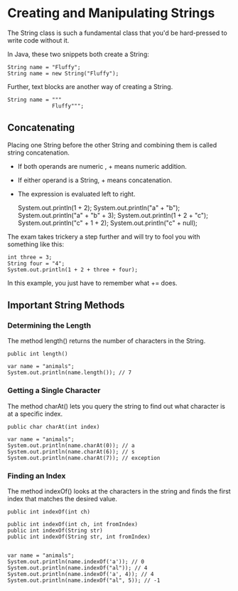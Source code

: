 # Creating and Manipulating Strings

The String class is such a fundamental class that you'd be hard-pressed to write code without it.

In Java, these two snippets both create a String:

    String name = "Fluffy";
    String name = new String("Fluffy");

Further, text blocks are another way of creating a String.

    String name = """
                  Fluffy""";

## Concatenating

Placing one String before the other String and combining them is called string concatenation.

- If both operands are numeric , + means numeric addition.
- If either operand is a String, + means concatenation.
- The expression is evaluated left to right.

  System.out.println(1 + 2);
  System.out.println("a" + "b");
  System.out.println("a" + "b" + 3);
  System.out.println(1 + 2 + "c");
  System.out.println("c" + 1 + 2);
  System.out.println("c" + null);

The exam takes trickery a step further and will try to fool you with something like this:

    int three = 3;
    String four = "4";
    System.out.println(1 + 2 + three + four);

In this example, you just have to remember what += does.

## Important String Methods

### Determining the Length

The method length() returns the number of characters in the String.

    public int length()

    var name = "animals"; 
    System.out.println(name.length()); // 7

### Getting a Single Character

The method charAt() lets you query the string to find out what character is at a specific index.

    public char charAt(int index)

    var name = "animals"; 
    System.out.println(name.charAt(0)); // a 
    System.out.println(name.charAt(6)); // s 
    System.out.println(name.charAt(7)); // exception

### Finding an Index

The method indexOf() looks at the characters in the string and finds the first index that matches the desired value. 

    public int indexOf(int ch)

    public int indexOf(int ch, int fromIndex) 
    public int indexOf(String str)
    public int indexOf(String str, int fromIndex)


    var name = "animals";
    System.out.println(name.indexOf('a')); // 0
    System.out.println(name.indexOf("al")); // 4
    System.out.println(name.indexOf('a', 4)); // 4
    System.out.println(name.indexOf("al", 5)); // -1
